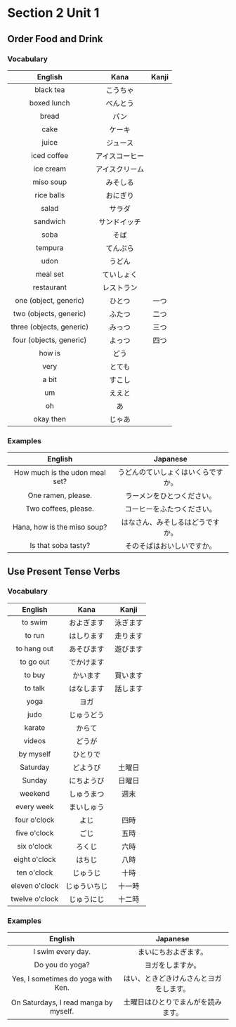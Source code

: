 # Section 2 Unit 1
## Order Food and Drink
### Vocabulary
| English | Kana | Kanji |
|:-------:|:----:|:-----:|
| black tea | こうちゃ | |
| boxed lunch | べんとう | |
| bread | パン | |
| cake | ケーキ | |
| juice | ジュース | |
| iced coffee | アイスコーヒー | |
| ice cream | アイスクリーム | |
| miso soup | みそしる | |
| rice balls | おにぎり | |
| salad | サラダ | |
| sandwich | サンドイッチ | |
| soba | そば | |
| tempura | てんぷら | |
| udon | うどん | |
| meal set | ていしょく | |
| restaurant | レストラン | |
| one (object, generic) | ひとつ | 一つ |
| two (objects, generic) | ふたつ | 二つ |
| three (objects, generic) | みっつ | 三つ |
| four (objects, generic) | よっつ | 四つ |
| how is | どう | |
| very | とても | |
| a bit | すこし | |
| um | ええと | |
| oh | あ | |
| okay then | じゃあ | |

### Examples
| English | Japanese |
|:-------:|:--------:|
| How much is the udon meal set? | うどんのていしょくはいくらですか。 |
| One ramen, please. | ラーメンをひとつください。 |
| Two coffees, please. | コーヒーをふたつください。 |
| Hana, how is the miso soup? | はなさん、みそしるはどうですか。 |
| Is that soba tasty? | そのそばはおいしいですか。 |

## Use Present Tense Verbs
### Vocabulary
| English | Kana | Kanji |
|:-------:|:----:|:-----:|
| to swim | およぎます | 泳ぎます |
| to run | はしります | 走ります |
| to hang out | あそびます | 遊びます |
| to go out | でかけます | |
| to buy | かいます | 買います |
| to talk | はなします | 話します |
| yoga | ヨガ | |
| judo | じゅうどう | |
| karate | からて | |
| videos | どうが | |
| by myself | ひとりで | |
| Saturday | どようび | 土曜日 |
| Sunday | にちようび | 日曜日 |
| weekend | しゅうまつ | 週末 |
| every week | まいしゅう | |
| four o'clock | よじ | 四時 |
| five o'clock | ごじ | 五時 |
| six o'clock | ろくじ | 六時 |
| eight o'clock | はちじ | 八時 |
| ten o'clock | じゅうじ | 十時 |
| eleven o'clock | じゅういちじ | 十一時 |
| twelve o'clock | じゅうにじ | 十二時 |

### Examples
| English | Japanese |
|:-------:|:--------:|
| I swim every day. | まいにちおよぎます。 |
| Do you do yoga? | ヨガをしますか。 |
| Yes, I sometimes do yoga with Ken. | はい、ときどきけんさんとヨガをします。 |
| On Saturdays, I read manga by myself. | 土曜日はひとりでまんがを読みます。 |
